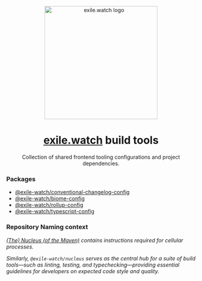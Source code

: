 <p align="center">
  <a href="https://exile.watch">
    <img alt="exile.watch logo" src="https://avatars.githubusercontent.com/u/158840748?s=400&u=4c73ba2a9a2ebc70b01c6303d41e8571df84ec37&v=4" width="300" />
  </a>
</p>
<h1 align="center">
  <a href="#">exile.watch</a> build tools
</h1>
<p align="center">
    Collection of shared frontend tooling configurations and project dependencies.
</p>

### Packages
- [@exile-watch/conventional-changelog-config](https://github.com/exile-watch/nucleus/pkgs/npm/conventional-changelog-config)
- [@exile-watch/biome-config](https://github.com/exile-watch/nucleus/pkgs/npm/biome-config)
- [@exile-watch/rollup-config](https://github.com/exile-watch/nucleus/pkgs/npm/rollup-config)
- [@exile-watch/typescript-config](https://github.com/exile-watch/nucleus/pkgs/npm/typescript-config)

### Repository Naming context
_[(The) Nucleus (of the Maven)](https://www.pathofexile.com/forum/view-thread/3031121) contains instructions required for cellular processes._

_Similarly, `@exile-watch/nucleus` serves as the central hub for a suite of build tools—such as linting, testing, and typechecking—providing essential guidelines for developers on expected code style and quality._

